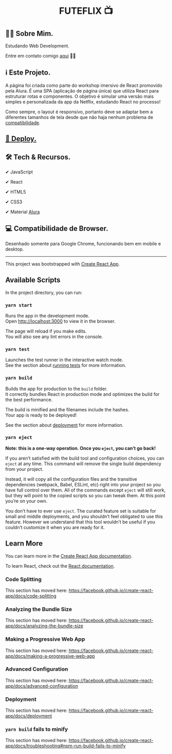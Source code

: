 <h1 align="center">
    FUTEFLIX 📺
</h1>

## 👩‍💻 Sobre Mim.
Estudando Web Development.

Entre em contato comigo [aqui](https://linkedin.com/in/nolascobruna) 🙋‍♀️

## ℹ Este Projeto.
A página foi criada como parte do workshop imersivo de React promovido pela Alura. É uma SPA (aplicação de página única) que utiliza React para estruturar rotas e componentes. O objetivo é simular uma versão mais simples e personalizada da app da Netflix, estudando React no processo!

Como sempre, o layout é responsivo, portanto deve se adaptar bem a diferentes tamanhos de tela desde que não haja nenhum problema de [compatibilidade](#-Compatibilidade-de-Browser).

## [🚀 Deploy.](https://bruflix-five.vercel.app/)

## 🛠 Tech & Recursos.

✔ JavaScript

✔ React

✔ HTML5

✔ CSS3

✔ Material [Alura](https://www.alura.com.br/)

## 💻 Compatibilidade de Browser.
Desenhado somente para Google Chrome, funcionando bem em mobile e desktop.

<hr>

This project was bootstrapped with [Create React App](https://github.com/facebook/create-react-app).


## Available Scripts

In the project directory, you can run:

### `yarn start`

Runs the app in the development mode.<br />
Open [http://localhost:3000](http://localhost:3000) to view it in the browser.

The page will reload if you make edits.<br />
You will also see any lint errors in the console.

### `yarn test`

Launches the test runner in the interactive watch mode.<br />
See the section about [running tests](https://facebook.github.io/create-react-app/docs/running-tests) for more information.

### `yarn build`

Builds the app for production to the `build` folder.<br />
It correctly bundles React in production mode and optimizes the build for the best performance.

The build is minified and the filenames include the hashes.<br />
Your app is ready to be deployed!

See the section about [deployment](https://facebook.github.io/create-react-app/docs/deployment) for more information.

### `yarn eject`

**Note: this is a one-way operation. Once you `eject`, you can’t go back!**

If you aren’t satisfied with the build tool and configuration choices, you can `eject` at any time. This command will remove the single build dependency from your project.

Instead, it will copy all the configuration files and the transitive dependencies (webpack, Babel, ESLint, etc) right into your project so you have full control over them. All of the commands except `eject` will still work, but they will point to the copied scripts so you can tweak them. At this point you’re on your own.

You don’t have to ever use `eject`. The curated feature set is suitable for small and middle deployments, and you shouldn’t feel obligated to use this feature. However we understand that this tool wouldn’t be useful if you couldn’t customize it when you are ready for it.

## Learn More

You can learn more in the [Create React App documentation](https://facebook.github.io/create-react-app/docs/getting-started).

To learn React, check out the [React documentation](https://reactjs.org/).

### Code Splitting

This section has moved here: https://facebook.github.io/create-react-app/docs/code-splitting

### Analyzing the Bundle Size

This section has moved here: https://facebook.github.io/create-react-app/docs/analyzing-the-bundle-size

### Making a Progressive Web App

This section has moved here: https://facebook.github.io/create-react-app/docs/making-a-progressive-web-app

### Advanced Configuration

This section has moved here: https://facebook.github.io/create-react-app/docs/advanced-configuration

### Deployment

This section has moved here: https://facebook.github.io/create-react-app/docs/deployment

### `yarn build` fails to minify

This section has moved here: https://facebook.github.io/create-react-app/docs/troubleshooting#npm-run-build-fails-to-minify
